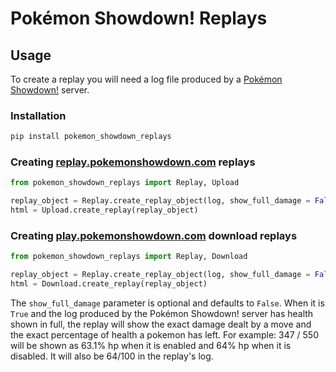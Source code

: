# Pokémon Showdown! Replays
## Usage
To create a replay you will need a log file produced by a [Pokémon Showdown!](https://github.com/smogon/pokemon-showdown) server.
### Installation
```sh
pip install pokemon_showdown_replays
```
### Creating [replay.pokemonshowdown.com](https://replay.pokemonshowdown.com) replays
```python
from pokemon_showdown_replays import Replay, Upload

replay_object = Replay.create_replay_object(log, show_full_damage = False)
html = Upload.create_replay(replay_object)
```
### Creating [play.pokemonshowdown.com](https://play.pokemonshowdown.com) download replays
```python
from pokemon_showdown_replays import Replay, Download

replay_object = Replay.create_replay_object(log, show_full_damage = False)
html = Download.create_replay(replay_object)
```
The `show_full_damage` parameter is optional and defaults to `False`. When it is `True` and the log produced by the Pokémon Showdown! server has health shown in
full, the replay will show the exact damage dealt by a move and the exact percentage of health a pokemon has left.
For example:
347 / 550 will be shown as 63.1% hp when it is enabled and 64% hp when it is disabled. It will also be 64/100 in the replay's log.